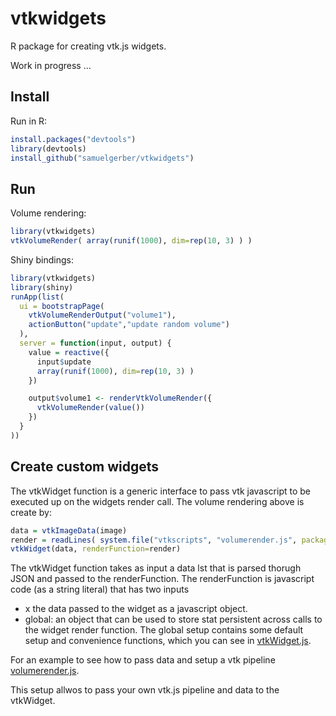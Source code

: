 # vtkwidgets

R package for creating vtk.js widgets.

Work in progress ...

## Install
Run in R:
```R
install.packages("devtools")
library(devtools)
install_github("samuelgerber/vtkwidgets")
```

## Run

Volume rendering:
```R
library(vtkwidgets)
vtkVolumeRender( array(runif(1000), dim=rep(10, 3) ) )
```


Shiny bindings:
```R
library(vtkwidgets)
library(shiny)
runApp(list(
  ui = bootstrapPage(
    vtkVolumeRenderOutput("volume1"),
    actionButton("update","update random volume")
  ),
  server = function(input, output) {
    value = reactive({
      input$update
      array(runif(1000), dim=rep(10, 3) )
    })

    output$volume1 <- renderVtkVolumeRender({
      vtkVolumeRender(value())
    })
  }
))

```

## Create custom widgets

The vtkWidget function is a generic interface to pass vtk javascript
to be executed up on the widgets render call. The volume rendering above is
create by:
```R
data = vtkImageData(image)
render = readLines( system.file("vtkscripts", "volumerender.js", package = "vtkwidgets") )
vtkWidget(data, renderFunction=render)
```

The vtkWidget function takes as input a data lst that is parsed thorugh JSON and
passed to the renderFunction. The renderFunction is javascript code (as a
string literal) that has two inputs

- x the data passed to the widget as a javascript object.
- global: an object that can be used to store stat persistent across calls to the
  widget render function. The global setup contains some default setup and convenience
  functions, which you can see in [vtkWidget.js](inst/htmlwidgets/vtkWidget.js).

For an example to see how to pass data and setup a vtk pipeline
[volumerender.js](inst/vtkscripts/volumerender.js).

This setup allwos to pass your own vtk.js pipeline and data to the vtkWidget.




